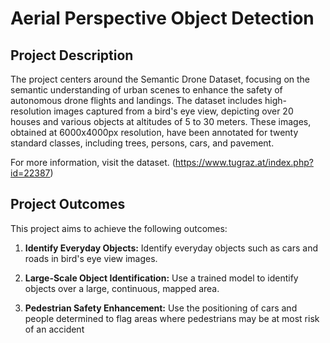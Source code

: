 
# Aerial Perspective Object Detection

## Project Description

The project centers around the Semantic Drone Dataset, focusing on the semantic understanding of urban scenes to enhance the safety of autonomous drone flights and landings. The dataset includes high-resolution images captured from a bird's eye view, depicting over 20 houses and various objects at altitudes of 5 to 30 meters. These images, obtained at 6000x4000px resolution, have been annotated for twenty standard classes, including trees, persons, cars, and pavement.

For more information, visit the dataset. (https://www.tugraz.at/index.php?id=22387)

## Project Outcomes

This project aims to achieve the following outcomes:

1. **Identify Everyday Objects:** Identify everyday objects such as cars and roads in bird's eye view images.

2. **Large-Scale Object Identification:** Use a trained model to identify objects over a large, continuous, mapped area.

3. **Pedestrian Safety Enhancement:** Use the positioning of cars and people determined to flag areas where pedestrians may be at
most risk of an accident


